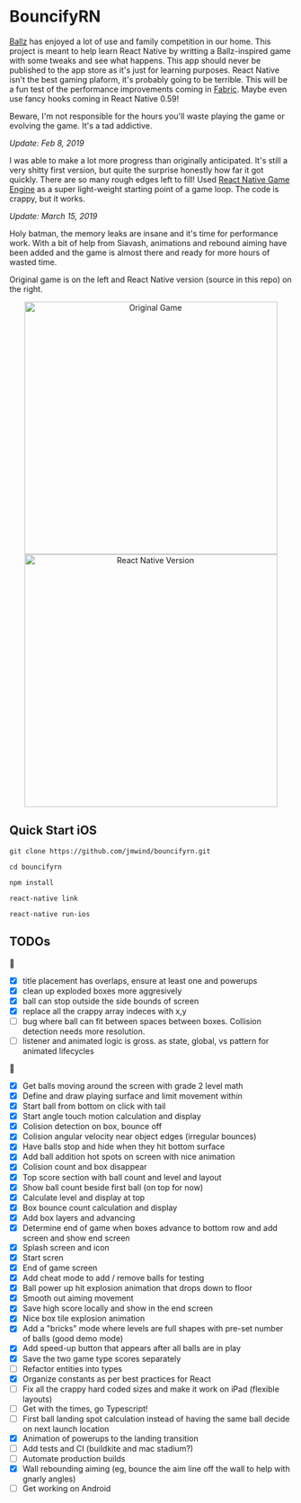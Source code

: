 # BouncifyRN

[Ballz](https://itunes.apple.com/us/app/ballz/id1139609950) has enjoyed a lot of use and family competition in
our home. This project is meant to help learn React Native by writting a Ballz-inspired game
with some tweaks and see what happens. This app should never be published to the app store as it's
just for learning purposes. React Native isn't the best gaming plaform, it's probably going
to be terrible. This will be a fun test of the performance improvements coming in [Fabric](https://github.com/react-native-community/discussions-and-proposals/issues/4). Maybe even use fancy
hooks coming in React Native 0.59!

Beware, I'm not responsible for the hours you'll waste playing the game or evolving the game. It's
a tad addictive. 

*Update: Feb 8, 2019*

I was able to make a lot more progress than originally anticipated. It's still a very shitty first version, but quite the surprise honestly how far it got quickly. There are so many rough edges left to fill! Used [React Native Game Engine](https://github.com/bberak/react-native-game-engine) as a super light-weight starting point of a game loop. The code is crappy, but it works.

*Update: March 15, 2019*

Holy batman, the memory leaks are insane and it's time for performance work. With a bit of help from Siavash, animations and rebound aiming have been added and the game is almost there and ready for more hours of wasted time. 

Original game is on the left and React Native version (source in this repo) on the right.

<p align="center">
    <img src="https://user-images.githubusercontent.com/199530/52727452-44065e00-2f83-11e9-808c-d4709217862b.gif" alt="Original Game" height="450" />
    <img src="https://user-images.githubusercontent.com/199530/54870593-0913f900-4d7f-11e9-96dc-a73e916ca7b7.gif" alt="React Native Version" height="450" />
</p>

## Quick Start iOS

```
git clone https://github.com/jmwind/bouncifyrn.git

cd bouncifyrn

npm install

react-native link

react-native run-ios
```

## TODOs

🦟

- [x] title placement has overlaps, ensure at least one and powerups
- [x] clean up exploded boxes more aggresively
- [x] ball can stop outside the side bounds of screen
- [x] replace all the crappy array indeces with x,y 
- [ ] bug where ball can fit between spaces between boxes. Collision detection needs more resolution.
- [ ] listener and animated logic is gross. as state, global, vs pattern for animated lifecycles

🍄

- [x] Get balls moving around the screen with grade 2 level math
- [x] Define and draw playing surface and limit movement within
- [x] Start ball from bottom on click with tail
- [x] Start angle touch motion calculation and display
- [x] Colision detection on box, bounce off
- [x] Colision angular velocity near object edges (irregular bounces)
- [x] Have balls stop and hide when they hit bottom surface
- [x] Add ball addition hot spots on screen with nice animation
- [x] Colision count and box disappear
- [x] Top score section with ball count and level and layout
- [x] Show ball count beside first ball (on top for now)
- [x] Calculate level and display at top
- [x] Box bounce count calculation and display
- [x] Add box layers and advancing
- [x] Determine end of game when boxes advance to bottom row and add screen and show end screen
- [x] Splash screen and icon
- [x] Start scren
- [x] End of game screen
- [x] Add cheat mode to add / remove balls for testing
- [x] Ball power up hit explosion animation that drops down to floor
- [x] Smooth out aiming movement
- [x] Save high score locally and show in the end screen
- [x] Nice box tile explosion animation
- [x] Add a "bricks" mode where levels are full shapes with pre-set number of balls (good demo mode)
- [x] Add speed-up button that appears after all balls are in play
- [x] Save the two game type scores separately
- [ ] Refactor entities into types
- [x] Organize constants as per best practices for React
- [ ] Fix all the crappy hard coded sizes and make it work on iPad (flexible layouts)
- [ ] Get with the times, go Typescript!
- [ ] First ball landing spot calculation instead of having the same ball decide on next launch location
- [x] Animation of powerups to the landing transition
- [ ] Add tests and CI (buildkite and mac stadium?)
- [ ] Automate production builds
- [x] Wall rebounding aiming (eg, bounce the aim line off the wall to help with gnarly angles)
- [ ] Get working on Android
